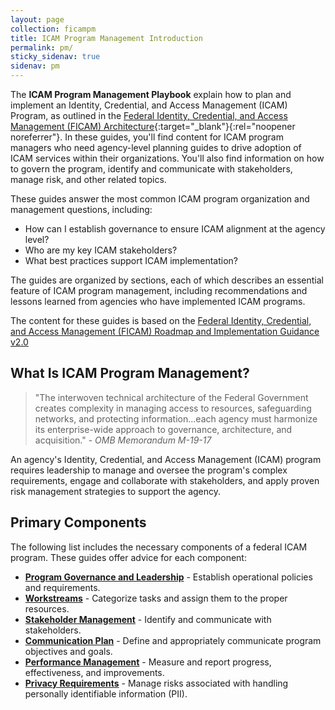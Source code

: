 ```yaml
---
layout: page
collection: ficampm
title: ICAM Program Management Introduction
permalink: pm/
sticky_sidenav: true
sidenav: pm
---
```


The **ICAM Program Management Playbook** explain how to plan and implement an Identity, Credential, and Access Management (ICAM) Program, as outlined in the [Federal Identity, Credential, and Access Management (FICAM) Architecture](../../arch/){:target="_blank"}{:rel="noopener noreferrer"}. In these guides, you'll find content for ICAM program managers who need agency-level planning guides to drive adoption of ICAM services within their organizations. You'll also find information on how to govern the program, identify and communicate with stakeholders, manage risk, and other related topics.

These guides answer the most common ICAM program organization and management questions, including:

- How can I establish governance to ensure ICAM alignment at the agency level?
- Who are my key ICAM stakeholders?
- What best practices support ICAM implementation?

The guides are organized by sections, each of which describes an essential feature of ICAM program management, including recommendations and lessons learned from agencies who have implemented ICAM programs.

The content for these guides is based on the [Federal Identity, Credential, and Access Management (FICAM) Roadmap and Implementation Guidance v2.0](https://www.idmanagement.gov/docs/roadmap-ficam.pdf)

## What Is ICAM Program Management?

> "The interwoven technical architecture of the Federal Government creates complexity in managing access to resources, safeguarding networks, and protecting information...each agency must harmonize its enterprise-wide approach to governance, architecture, and acquisition." - *OMB Memorandum M-19-17*

An agency's Identity, Credential, and Access Management (ICAM) program requires leadership to manage and oversee the program's complex requirements, engage and collaborate with stakeholders, and apply proven risk management strategies to support the agency.

## Primary Components

The following list includes the necessary components of a federal ICAM program. These guides offer advice for each component:

- [**Program Governance and Leadership**](../pm/governance/) - Establish operational policies and requirements.
- [**Workstreams**](../pm/workstreams/) - Categorize tasks and assign them to the proper resources.
- [**Stakeholder Management**](../pm/stakeholders/) - Identify and communicate with stakeholders.
- [**Communication Plan**](../pm/comm/) - Define and appropriately communicate program objectives and goals.
- [**Performance Management**](../pm/performance/) - Measure and report progress, effectiveness, and improvements.
- [**Privacy Requirements**](../pm/privacy/) - Manage risks associated with handling personally identifiable information (PII).
